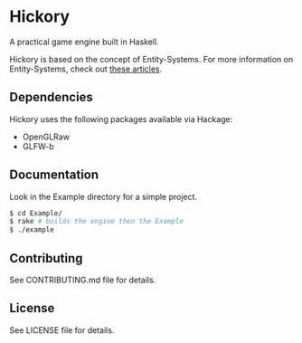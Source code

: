 # Hickory

A practical game engine built in Haskell.

Hickory is based on the concept of Entity-Systems. For more information on Entity-Systems, check out [these articles](http://entity-systems.wikidot.com/).

## Dependencies

Hickory uses the following packages available via Hackage:

- OpenGLRaw
- GLFW-b 

## Documentation

Look in the Example directory for a simple project.

```Bash
$ cd Example/
$ rake # builds the engine then the Example
$ ./example
```

## Contributing

See CONTRIBUTING.md file for details.

## License

See LICENSE file for details.
